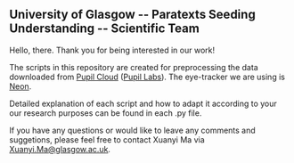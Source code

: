 ## University of Glasgow -- Paratexts Seeding Understanding -- Scientific Team

Hello, there. Thank you for being interested in our work!

The scripts in this repository are created for preprocessing the data downloaded from [Pupil Cloud][1] ([Pupil Labs][2]). 
The eye-tracker we are using is [Neon][3].

[1]: https://pupil-labs.com/products/cloud
[2]: https://pupil-labs.com/
[3]: https://pupil-labs.com/products/neon

Detailed explanation of each script and how to adapt it according to your our research purposes can be found in each .py file. 

If you have any questions or would like to leave any comments and suggetions, please feel free to contact Xuanyi Ma via [Xuanyi.Ma@glasgow.ac.uk](mailto:Xuanyi.Ma@glasgow.ac.uk).
